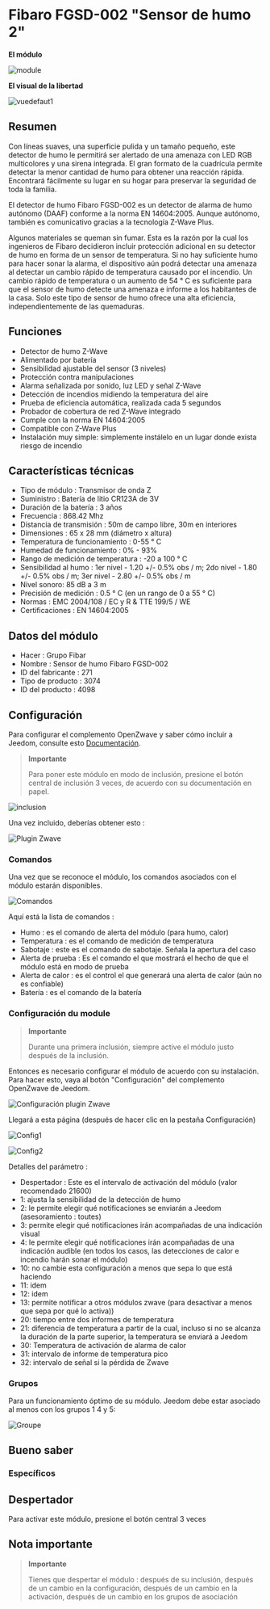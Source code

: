 # Fibaro FGSD-002 "Sensor de humo 2"

**El módulo**

![module](images/fibaro.fgsd102/module.jpg)

**El visual de la libertad**

![vuedefaut1](images/fibaro.fgsd102/vuedefaut1.jpg)

## Resumen

Con líneas suaves, una superficie pulida y un tamaño pequeño, este detector de humo le permitirá ser alertado de una amenaza con LED RGB multicolores y una sirena integrada. El gran formato de la cuadrícula permite detectar la menor cantidad de humo para obtener una reacción rápida. Encontrará fácilmente su lugar en su hogar para preservar la seguridad de toda la familia.

El detector de humo Fibaro FGSD-002 es un detector de alarma de humo autónomo (DAAF) conforme a la norma EN 14604:2005. Aunque autónomo, también es comunicativo gracias a la tecnología Z-Wave Plus.

Algunos materiales se queman sin fumar. Esta es la razón por la cual los ingenieros de Fibaro decidieron incluir protección adicional en su detector de humo en forma de un sensor de temperatura. Si no hay suficiente humo para hacer sonar la alarma, el dispositivo aún podrá detectar una amenaza al detectar un cambio rápido de temperatura causado por el incendio. Un cambio rápido de temperatura o un aumento de 54 ° C es suficiente para que el sensor de humo detecte una amenaza e informe a los habitantes de la casa. Solo este tipo de sensor de humo ofrece una alta eficiencia, independientemente de las quemaduras.

## Funciones

-   Detector de humo Z-Wave
-   Alimentado por batería
-   Sensibilidad ajustable del sensor (3 niveles)
-   Protección contra manipulaciones
-   Alarma señalizada por sonido, luz LED y señal Z-Wave
-   Detección de incendios midiendo la temperatura del aire
-   Prueba de eficiencia automática, realizada cada 5 segundos
-   Probador de cobertura de red Z-Wave integrado
-   Cumple con la norma EN 14604:2005
-   Compatible con Z-Wave Plus
-   Instalación muy simple: simplemente instálelo en un lugar donde exista riesgo de incendio

## Características técnicas

-   Tipo de módulo : Transmisor de onda Z
-   Suministro : Batería de litio CR123A de 3V
-   Duración de la batería : 3 años
-   Frecuencia : 868.42 Mhz
-   Distancia de transmisión : 50m de campo libre, 30m en interiores
-   Dimensiones : 65 x 28 mm (diámetro x altura)
-   Temperatura de funcionamiento : 0-55 ° C
-   Humedad de funcionamiento : 0% - 93%
-   Rango de medición de temperatura : -20 a 100 ° C
-   Sensibilidad al humo : 1er nivel - 1.20 +/- 0.5% obs / m; 2do nivel - 1.80 +/- 0.5% obs / m; 3er nivel - 2.80 +/- 0.5% obs / m
-   Nivel sonoro: 85 dB a 3 m
-   Precisión de medición : 0.5 ° C (en un rango de 0 a 55 ° C)
-   Normas : EMC 2004/108 / EC y R & TTE 199/5 / WE
-   Certificaciones : EN 14604:2005

## Datos del módulo

-   Hacer : Grupo Fibar
-   Nombre : Sensor de humo Fibaro FGSD-002
-   ID del fabricante : 271
-   Tipo de producto : 3074
-   ID del producto : 4098

## Configuración

Para configurar el complemento OpenZwave y saber cómo incluir a Jeedom, consulte esto [Documentación](https://doc.jeedom.com/es_ES/plugins/automation%20protocol/openzwave/).

> **Importante**
>
> Para poner este módulo en modo de inclusión, presione el botón central de inclusión 3 veces, de acuerdo con su documentación en papel.

![inclusion](images/fibaro.fgsd102/inclusion.jpg)

Una vez incluido, deberías obtener esto :

![Plugin Zwave](images/fibaro.fgsd102/information.jpg)

### Comandos

Una vez que se reconoce el módulo, los comandos asociados con el módulo estarán disponibles.

![Comandos](images/fibaro.fgsd102/commandes.jpg)

Aquí está la lista de comandos :

-   Humo : es el comando de alerta del módulo (para humo, calor)
-   Temperatura : es el comando de medición de temperatura
-   Sabotaje : este es el comando de sabotaje. Señala la apertura del caso
-   Alerta de prueba : Es el comando el que mostrará el hecho de que el módulo está en modo de prueba
-   Alerta de calor : es el control el que generará una alerta de calor (aún no es confiable)
-   Batería : es el comando de la batería

### Configuración du module

> **Importante**
>
> Durante una primera inclusión, siempre active el módulo justo después de la inclusión.

Entonces es necesario configurar el módulo de acuerdo con su instalación. Para hacer esto, vaya al botón "Configuración" del complemento OpenZwave de Jeedom.

![Configuración plugin Zwave](images/plugin/bouton_configuration.jpg)

Llegará a esta página (después de hacer clic en la pestaña Configuración)

![Config1](images/fibaro.fgsd102/config1.jpg)

![Config2](images/fibaro.fgsd102/config2.jpg)

Detalles del parámetro :

-   Despertador : Este es el intervalo de activación del módulo (valor recomendado 21600)
-   1: ajusta la sensibilidad de la detección de humo
-   2: le permite elegir qué notificaciones se enviarán a Jeedom (asesoramiento : toutes)
-   3: permite elegir qué notificaciones irán acompañadas de una indicación visual
-   4: le permite elegir qué notificaciones irán acompañadas de una indicación audible (en todos los casos, las detecciones de calor e incendio harán sonar el módulo)
-   10: no cambie esta configuración a menos que sepa lo que está haciendo
-   11: idem
-   12: idem
-   13: permite notificar a otros módulos zwave (para desactivar a menos que sepa por qué lo activa))
-   20: tiempo entre dos informes de temperatura
-   21: diferencia de temperatura a partir de la cual, incluso si no se alcanza la duración de la parte superior, la temperatura se enviará a Jeedom
-   30: Temperatura de activación de alarma de calor
-   31: intervalo de informe de temperatura pico
-   32: intervalo de señal si la pérdida de Zwave

### Grupos

Para un funcionamiento óptimo de su módulo. Jeedom debe estar asociado al menos con los grupos 1 4 y 5:

![Groupe](images/fibaro.fgsd102/groupe.jpg)

## Bueno saber

### Específicos

## Despertador

Para activar este módulo, presione el botón central 3 veces

## Nota importante

> **Importante**
>
> Tienes que despertar el módulo : después de su inclusión, después de un cambio en la configuración, después de un cambio en la activación, después de un cambio en los grupos de asociación
